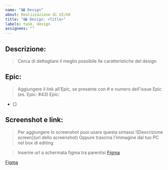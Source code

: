 ```yaml
---
name: "🖼️ Design"
about: Realizzazione di UI/UX
title: "🖼️ Design: <Title>"
labels: task, design
assignees: ""
---
```


## Descrizione:

> Cerca di dettagliare il meglio possibile lle caratteristiche del design

## Epic:

> Aggiungere il link all'Epic, se presente con # e numero dell'issue Epic (es. Epic: #43)
> Epic:

- [ ]

## Screenshot e link:

> Per aggiungere lo screenshot puoi usare questa sintassi ![Descrizione screen](url dello screenshot)
> Oppure trascina l'immagine dal tuo PC nel box di editing

> Inserire url a schermata figma tra parentisi
> [Figma](url)

[Figma]()
